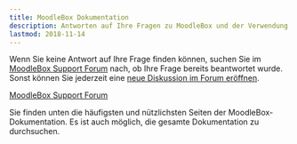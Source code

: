 ```yaml
---
title: MoodleBox Dokumentation
description: Antworten auf Ihre Fragen zu MoodleBox und der Verwendung der MoodleBox
lastmod: 2018-11-14
---
```


Wenn Sie keine Antwort auf Ihre Frage finden können, suchen Sie im [MoodleBox Support Forum][1] nach, ob Ihre Frage bereits beantwortet wurde. Sonst können Sie jederzeit eine [neue Diskussion im Forum eröffnen][1].

<p class="text-center"><a href="https://discuss.moodlebox.net/" class="btn btn-template-main btn-lg">MoodleBox Support Forum</a></p>

Sie finden unten die häufigsten und nützlichsten Seiten der MoodleBox-Dokumentation. Es ist auch möglich, die gesamte Dokumentation zu durchsuchen.

 [1]: https://discuss.moodlebox.net/
